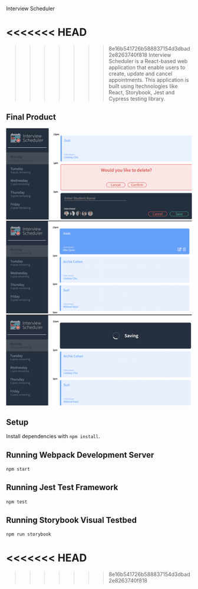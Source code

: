 Interview Scheduler

<<<<<<< HEAD
=======

>>>>>>> 8e16b541726b588837154d3dbad2e8263740f818
Interview Scheduler is a React-based web application that enable users to create, update and cancel appointments.
This application is built using ltechnologies like React, Storybook, Jest and Cypress testing library.

## Final Product

!["Delete appointmoent"](https://github.com/BelenMaru/scheduler/blob/master/docs/appointment-deleting.png)
!["Editing appointment"](https://github.com/BelenMaru/scheduler/blob/master/docs/appointment-edit.png)
!["Saving appointment"](https://github.com/BelenMaru/scheduler/blob/master/docs/appointment-saving.png)


## Setup

Install dependencies with `npm install`.

## Running Webpack Development Server

```sh
npm start
```

## Running Jest Test Framework

```sh
npm test
```

## Running Storybook Visual Testbed

```sh
npm run storybook
```

<<<<<<< HEAD
=======

>>>>>>> 8e16b541726b588837154d3dbad2e8263740f818
